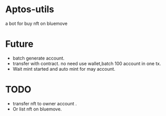 # Aptos-utils
a bot for buy nft on bluemove

# Future
- batch generate account.
- transfer with contract. no need use wallet,batch 100 account in one tx.
- Wait mint started and auto mint for may account.

# TODO
- transfer nft to owner account .
- Or list nft on bluemove.

